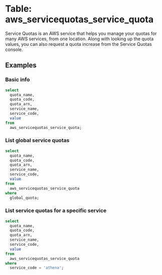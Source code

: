 # Table: aws_servicequotas_service_quota

Service Quotas is an AWS service that helps you manage your quotas for many AWS services, from one location. Along with looking up the quota values, you can also request a quota increase from the Service Quotas console.

## Examples

### Basic info

```sql
select
  quota_name,
  quota_code,
  quota_arn,
  service_name,
  service_code,
  value
from
  aws_servicequotas_service_quota;
```

### List global service quotas

```sql
select
  quota_name,
  quota_code,
  quota_arn,
  service_name,
  service_code,
  value
from
  aws_servicequotas_service_quota
where
  global_quota;
```

### List service quotas for a specific service

```sql
select
  quota_name,
  quota_code,
  quota_arn,
  service_name,
  service_code,
  value
from
  aws_servicequotas_service_quota
where
  service_code = 'athena';
```